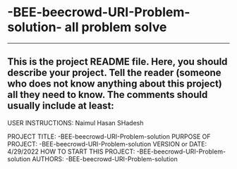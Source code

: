 # -BEE-beecrowd-URI-Problem-solution- all problem solve 

------------------------------------------------------------------------
This is the project README file. Here, you should describe your project.
Tell the reader (someone who does not know anything about this project)
all they need to know. The comments should usually include at least:
------------------------------------------------------------------------

USER INSTRUCTIONS: Naimul Hasan SHadesh

PROJECT TITLE: -BEE-beecrowd-URI-Problem-solution
PURPOSE OF PROJECT: -BEE-beecrowd-URI-Problem-solution
VERSION or DATE: 4/29/2022
HOW TO START THIS PROJECT: -BEE-beecrowd-URI-Problem-solution
AUTHORS: -BEE-beecrowd-URI-Problem-solution
